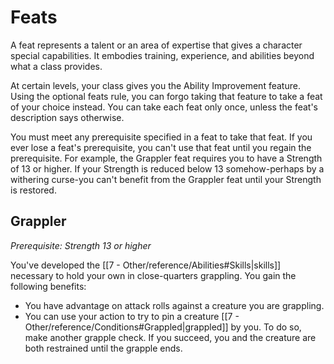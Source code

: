 # Feats

A feat represents a talent or an area of expertise that gives a character special capabilities. It embodies training, experience, and abilities beyond what a class provides.

At certain levels, your class gives you the Ability Improvement feature. Using the optional feats rule, you can forgo taking that feature to take a feat of your choice instead. You can take each feat only once, unless the feat's description says otherwise.

You must meet any prerequisite specified in a feat to take that feat. If you ever lose a feat's prerequisite, you can't use that feat until you regain the prerequisite. For example, the Grappler feat requires you to have a Strength of 13 or higher. If your Strength is reduced below 13 somehow-perhaps by a withering curse-you can't benefit from the Grappler feat until your Strength is restored.

## Grappler

*Prerequisite: Strength 13 or higher*

You've developed the [[7 - Other/reference/Abilities#Skills|skills]] necessary to hold your own in close-quarters grappling. You gain the following benefits:

- You have advantage on attack rolls against a creature you are grappling.
- You can use your action to try to pin a creature [[7 - Other/reference/Conditions#Grappled|grappled]] by you. To do so, make another grapple check. If you succeed, you and the creature are both restrained until the grapple ends.